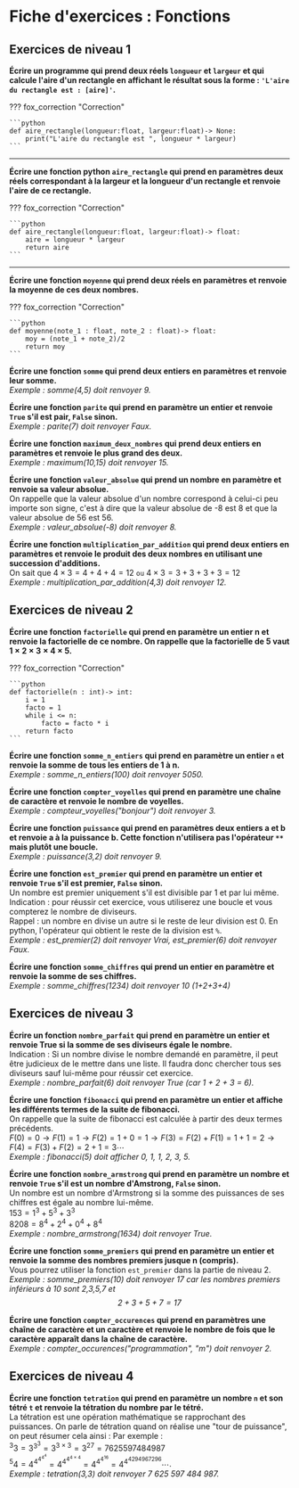 # Fiche d'exercices : Fonctions

## Exercices de niveau 1

**Écrire un programme qui prend deux réels `longueur` et `largeur` et qui calcule l'aire d'un rectangle en affichant le résultat sous la forme : `'L'aire du rectangle est : [aire]'`.**

??? fox_correction "Correction"

    ```python
    def aire_rectangle(longueur:float, largeur:float)-> None:
        print("L'aire du rectangle est ", longueur * largeur)
    ```

---

**Écrire une fonction python `aire_rectangle` qui prend en paramètres deux réels correspondant à la largeur et la longueur d'un rectangle et renvoie l'aire de ce rectangle.**  

??? fox_correction "Correction"

    ```python
    def aire_rectangle(longueur:float, largeur:float)-> float:
        aire = longueur * largeur
        return aire
    ```

---

**Écrire une fonction `moyenne` qui prend deux réels en paramètres et renvoie la moyenne de ces deux nombres.**

??? fox_correction "Correction"

    ```python
    def moyenne(note_1 : float, note_2 : float)-> float:
        moy = (note_1 + note_2)/2
        return moy
    ```

**Écrire une fonction `somme` qui prend deux entiers en paramètres et renvoie leur somme.**  
*Exemple : somme(4,5) doit renvoyer 9.*  

**Écrire une fonction `parite` qui prend en paramètre un entier et renvoie `True` s'il est pair, `False` sinon.**  
*Exemple : parite(7) doit renvoyer Faux.*  

**Écrire une fonction `maximum_deux_nombres` qui prend deux entiers en paramètres et renvoie le plus grand des deux.**  
*Exemple : maximum(10,15) doit renvoyer 15.*  

**Écrire une fonction `valeur_absolue` qui prend un nombre en paramètre et renvoie sa valeur absolue.**  
On rappelle que la valeur absolue d'un nombre correspond à celui-ci peu importe son signe, c'est à dire que la valeur absolue de -8 est 8 et que la valeur absolue de 56 est 56.  
*Exemple : valeur_absolue(-8) doit renvoyer 8.*

**Écrire une fonction `multiplication_par_addition` qui prend deux entiers en paramètres et renvoie le produit des deux nombres en utilisant une succession d'additions.**  
On sait que $4\times3 = 4 + 4 + 4 = 12~\texttt{ou}~4\times3 = 3 + 3 + 3 + 3 = 12$  
*Exemple : multiplication_par_addition(4,3) doit renvoyer 12.*

## Exercices de niveau 2

**Écrire une fonction `factorielle` qui prend en paramètre un entier n et renvoie la factorielle de ce nombre. On rappelle que la factorielle de 5 vaut $1\times2\times3\times4\times5$.**  

??? fox_correction "Correction"

    ```python
    def factorielle(n : int)-> int:
        i = 1
        facto = 1
        while i <= n:
            facto = facto * i
        return facto
    ```

**Écrire une fonction `somme_n_entiers` qui prend en paramètre un entier `n` et renvoie la somme de tous les entiers de 1 à n.**  
*Exemple : somme_n_entiers(100) doit renvoyer 5050.*

**Écrire une fonction `compter_voyelles` qui prend en paramètre une chaîne de caractère et renvoie le nombre de voyelles.**  
*Exemple : compteur_voyelles("bonjour") doit renvoyer 3.*

**Écrire une fonction `puissance` qui prend en paramètres deux entiers a et b et renvoie a à la puissance b. Cette fonction n'utilisera pas l'opérateur `**` mais plutôt une boucle.**  
*Exemple : puissance(3,2) doit renvoyer 9.*

**Écrire une fonction `est_premier` qui prend en paramètre un entier et renvoie `True` s'il est premier, `False` sinon.**  
Un nombre est premier uniquement s'il est divisible par 1 et par lui même.  
Indication : pour réussir cet exercice, vous utiliserez une boucle et vous compterez le nombre de diviseurs.  
Rappel : un nombre en divise un autre si le reste de leur division est 0. En python, l'opérateur qui obtient le reste de la division est `%`.  
*Exemple : est_premier(2) doit renvoyer Vrai, est_premier(6) doit renvoyer Faux.*  

**Écrire une fonction `somme_chiffres` qui prend un entier en paramètre et renvoie la somme de ses chiffres.**  
*Exemple : somme_chiffres(1234) doit renvoyer 10 (1+2+3+4)*  

## Exercices de niveau 3

**Écrire un fonction `nombre_parfait` qui prend en paramètre un entier et renvoie True si la somme de ses diviseurs égale le nombre.**  
Indication : Si un nombre divise le nombre demandé en paramètre, il peut être judicieux de le mettre dans une liste. Il faudra donc chercher tous ses diviseurs sauf lui-même pour réussir cet exercice.  
*Exemple : nombre_parfait(6) doit renvoyer True (car 1 + 2 + 3 = 6).*  

**Écrire une fonction `fibonacci` qui prend en paramètre un entier et affiche les différents termes de la suite de fibonacci.**  
On rappelle que la suite de fibonacci est calculée à partir des deux termes précédents.  
$F(0) = 0 \rightarrow F(1) = 1 \rightarrow F(2) = 1 + 0 = 1 \rightarrow F(3) = F(2) + F(1) = 1 + 1 = 2 \rightarrow F(4) = F(3) + F(2) = 2 + 1 = 3 \cdots$  
*Exemple : fibonacci(5) doit afficher 0, 1, 1, 2, 3, 5.*  

**Écrire une fonction `nombre_armstrong` qui prend en paramètre un nombre et renvoie `True` s'il est un nombre d'Amstrong, `False` sinon.**  
Un nombre est un nombre d'Armstrong si la somme des puissances de ses chiffres est égale au nombre lui-même.  
$153 = 1^3 + 5^3 + 3^3$  
$8208 = 8^4 + 2^4+ 0^4+8^4$  
*Exemple : nombre_armstrong(1634) doit renvoyer True.*  

**Écrire une fonction `somme_premiers` qui prend en paramètre un entier et renvoie la somme des nombres premiers jusque n (compris).**  
Vous pourrez utiliser la fonction `est_premier` dans la partie de niveau 2.  
*Exemple : somme_premiers(10) doit renvoyer 17 car les nombres premiers inférieurs à 10 sont 2,3,5,7 et $$2+3+5+7=17$$*  

**Écrire une fonction `compter_occurences` qui prend en paramètres une chaîne de caractère et un caractère et renvoie le nombre de fois que le caractère apparaît dans la chaîne de caractère.**  
*Exemple : compter_occurences("programmation", "m") doit renvoyer 2.*

## Exercices de niveau 4

**Écrire une fonction `tetration` qui prend en paramètre un nombre `n` et son tétré `t` et renvoie la tétration du nombre par le tétré.**  
La tétration est une opération mathématique se rapprochant des puissances.
On parle de tétration quand on réalise une "tour de puissance", on peut résumer cela ainsi :
Par exemple :  
${^{3}3} = 3^{3{^3}} = 3^{3\times3} = 3^{27} = 7 625 597 484 987$  
${^{5}4} = 4^{4^{4^{4^{4}}}} = 4 ^ {4^{4^{4\times4}}} = 4^{4^{4^{16}}} = 4^{4^{4294967296}}\cdots$.  
*Exemple : tetration(3,3) doit renvoyer 7 625 597 484 987.*
